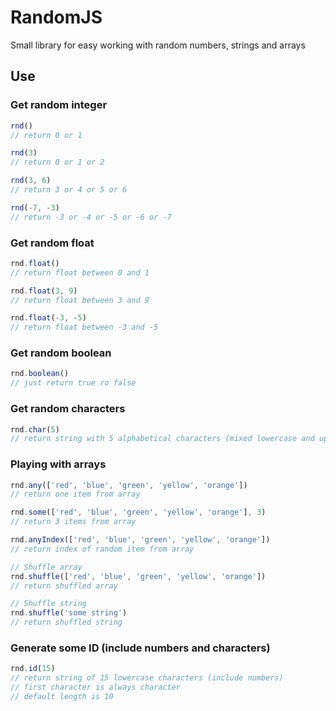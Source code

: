 # RandomJS

Small library for easy working with random numbers, strings and arrays

## Use

### Get random integer
```javascript
rnd()
// return 0 or 1

rnd(3)
// return 0 or 1 or 2

rnd(3, 6)
// return 3 or 4 or 5 or 6

rnd(-7, -3)
// return -3 or -4 or -5 or -6 or -7
```

### Get random float
```javascript
rnd.float()
// return float between 0 and 1

rnd.float(3, 9)
// return float between 3 and 9

rnd.float(-3, -5)
// return float between -3 and -5
```

### Get random boolean
```javascript
rnd.boolean()
// just return true ro false
```

### Get random characters
```javascript
rnd.char(5)
// return string with 5 alphabetical characters (mixed lowercase and uppercase)
```

### Playing with arrays
```javascript
rnd.any(['red', 'blue', 'green', 'yellow', 'orange'])
// return one item from array

rnd.some(['red', 'blue', 'green', 'yellow', 'orange'], 3)
// return 3 items from array 

rnd.anyIndex(['red', 'blue', 'green', 'yellow', 'orange'])
// return index of random item from array

// Shuffle array
rnd.shuffle(['red', 'blue', 'green', 'yellow', 'orange'])
// return shuffled array

// Shuffle string
rnd.shuffle('some string')
// return shuffled string
```

### Generate some ID (include numbers and characters)
```javascript
rnd.id(15)
// return string of 15 lowercase characters (include numbers)
// first character is always character
// default length is 10
```
